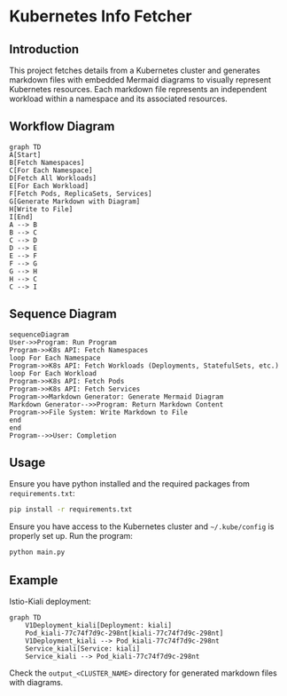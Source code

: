 # Kubernetes Info Fetcher

## Introduction

This project fetches details from a Kubernetes cluster and generates markdown files with embedded Mermaid diagrams to visually represent Kubernetes resources. Each markdown file represents an independent workload within a namespace and its associated resources.

## Workflow Diagram

```mermaid
graph TD
A[Start]
B[Fetch Namespaces]
C[For Each Namespace]
D[Fetch All Workloads]
E[For Each Workload]
F[Fetch Pods, ReplicaSets, Services]
G[Generate Markdown with Diagram]
H[Write to File]
I[End]
A --> B
B --> C
C --> D
D --> E
E --> F
F --> G
G --> H
H --> C
C --> I
```

## Sequence Diagram 

```mermaid
sequenceDiagram
User->>Program: Run Program
Program->>K8s API: Fetch Namespaces
loop For Each Namespace
Program->>K8s API: Fetch Workloads (Deployments, StatefulSets, etc.)
loop For Each Workload
Program->>K8s API: Fetch Pods
Program->>K8s API: Fetch Services
Program->>Markdown Generator: Generate Mermaid Diagram
Markdown Generator-->>Program: Return Markdown Content
Program->>File System: Write Markdown to File
end
end
Program-->>User: Completion
```

## Usage

Ensure you have python installed and the required packages from `requirements.txt`:

```bash
pip install -r requirements.txt
```

Ensure you have access to the Kubernetes cluster and `~/.kube/config` is properly set up.
Run the program:

```bash
python main.py
```

## Example

Istio-Kiali deployment:

```mermaid
graph TD
    V1Deployment_kiali[Deployment: kiali]
    Pod_kiali-77c74f7d9c-298nt[kiali-77c74f7d9c-298nt]
    V1Deployment_kiali --> Pod_kiali-77c74f7d9c-298nt
    Service_kiali[Service: kiali]
    Service_kiali --> Pod_kiali-77c74f7d9c-298nt

```

Check the `output_<CLUSTER_NAME>` directory for generated markdown files with diagrams.
